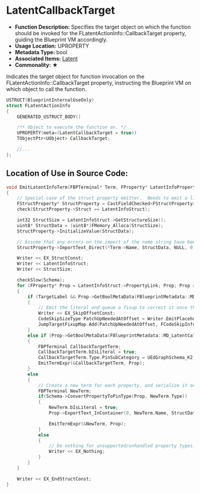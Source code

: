 # LatentCallbackTarget

- **Function Description:** Specifies the target object on which the function should be invoked for the FLatentActionInfo::CallbackTarget property, guiding the Blueprint VM accordingly.
- **Usage Location:** UPROPERTY
- **Metadata Type:** bool
- **Associated Items:** [Latent](Latent.md)
- **Commonality:** ★

Indicates the target object for function invocation on the FLatentActionInfo::CallbackTarget property, instructing the Blueprint VM on which object to call the function.

```cpp
USTRUCT(BlueprintInternalUseOnly)
struct FLatentActionInfo
{
	GENERATED_USTRUCT_BODY()

	/** Object to execute the function on. */
	UPROPERTY(meta=(LatentCallbackTarget = true))
	TObjectPtr<UObject> CallbackTarget;

	//...
};

```

## Location of Use in Source Code:

```cpp
void EmitLatentInfoTerm(FBPTerminal* Term, FProperty* LatentInfoProperty, FBlueprintCompiledStatement* TargetLabel)
{
	// Special case of the struct property emitter.  Needs to emit a linkage property for fixup
	FStructProperty* StructProperty = CastFieldChecked<FStructProperty>(LatentInfoProperty);
	check(StructProperty->Struct == LatentInfoStruct);

	int32 StructSize = LatentInfoStruct->GetStructureSize();
	uint8* StructData = (uint8*)FMemory_Alloca(StructSize);
	StructProperty->InitializeValue(StructData);

	// Assume that any errors on the import of the name string have been caught in the function call generation
	StructProperty->ImportText_Direct(*Term->Name, StructData, NULL, 0, GLog);

	Writer << EX_StructConst;
	Writer << LatentInfoStruct;
	Writer << StructSize;

	checkSlow(Schema);
	for (FProperty* Prop = LatentInfoStruct->PropertyLink; Prop; Prop = Prop->PropertyLinkNext)
	{
		if (TargetLabel && Prop->GetBoolMetaData(FBlueprintMetadata::MD_NeedsLatentFixup))
		{
			// Emit the literal and queue a fixup to correct it once the address is known
			Writer << EX_SkipOffsetConst;
			CodeSkipSizeType PatchUpNeededAtOffset = Writer.EmitPlaceholderSkip();
			JumpTargetFixupMap.Add(PatchUpNeededAtOffset, FCodeSkipInfo(FCodeSkipInfo::Fixup, TargetLabel));
		}
		else if (Prop->GetBoolMetaData(FBlueprintMetadata::MD_LatentCallbackTarget))
		{
			FBPTerminal CallbackTargetTerm;
			CallbackTargetTerm.bIsLiteral = true;
			CallbackTargetTerm.Type.PinSubCategory = UEdGraphSchema_K2::PN_Self;
			EmitTermExpr(&CallbackTargetTerm, Prop);
		}
		else
		{
			// Create a new term for each property, and serialize it out
			FBPTerminal NewTerm;
			if(Schema->ConvertPropertyToPinType(Prop, NewTerm.Type))
			{
				NewTerm.bIsLiteral = true;
				Prop->ExportText_InContainer(0, NewTerm.Name, StructData, StructData, NULL, PPF_None);

				EmitTermExpr(&NewTerm, Prop);
			}
			else
			{
				// Do nothing for unsupported/unhandled property types. This will leave the value unchanged from its constructed default.
				Writer << EX_Nothing;
			}
		}
	}

	Writer << EX_EndStructConst;
}
```